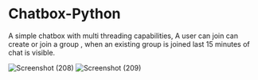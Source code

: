 # Chatbox-Python
A simple chatbox with multi threading capabilities, A user can join can create or join a group , when an existing group is joined last 15 minutes of chat is visible.

![Screenshot (208)](https://user-images.githubusercontent.com/44928528/154121104-df42716a-7600-4de4-823f-ee8174cef7af.png)
![Screenshot (209)](https://user-images.githubusercontent.com/44928528/154121178-23f581a7-55bd-4c6d-bd4c-34d87fd131ae.png)
